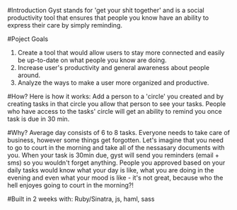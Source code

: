 #Introduction
Gyst stands for 'get your shit together' and is a social productivity tool that ensures that people you know have an ability to express their care by simply reminding. 

#Poject Goals
1. Create a tool that would allow users to stay more connected and easily be up-to-date on what people you know are doing.
2. Increase user's productivity and general awareness about people around.
3. Analyze the ways to make a user more organized and productive.

#How?
Here is how it works: Add a person to a 'circle' you created and by creating tasks in that circle you allow that person to see your tasks. People who have access to the tasks' circle will get an ability to remind you once task is due in 30 min.

#Why?
Average day consists of 6 to 8 tasks. Everyone needs to take care of business, however some things get forgotten. Let's imagine that you need to go to court in the morning and take all of the nessasary documents with you. When your task is 30min due, gyst will send you reminders (email + sms) so you wouldn't forget anything. People you approved based on your daily tasks would know what your day is like, what you are doing in the evening and even what your mood is like - it's not great, because who the hell enjoyes going to court in the morning?!

#Built in 2 weeks with: 
Ruby/Sinatra, js, haml, sass
